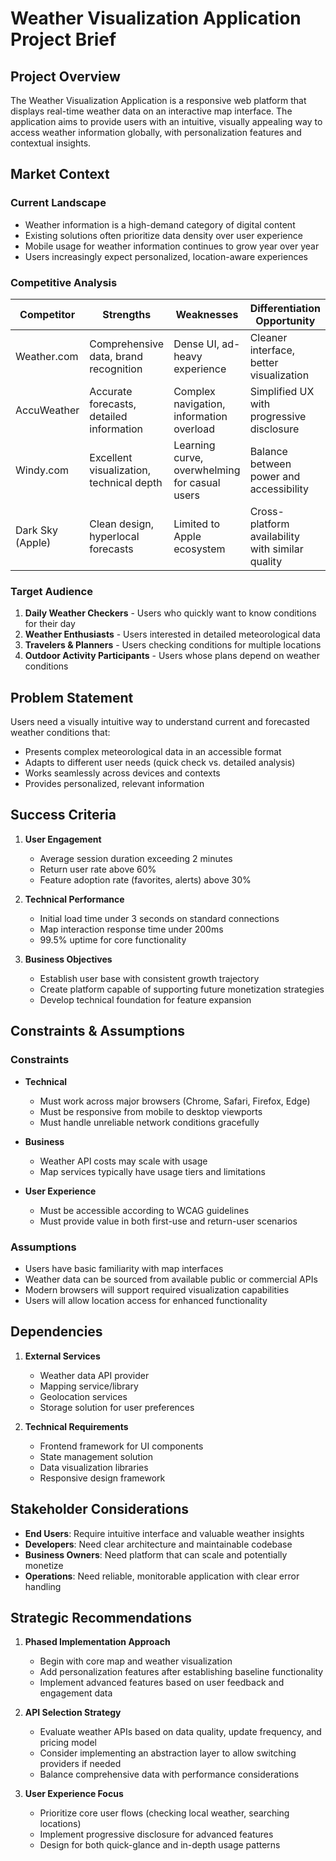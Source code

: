 # Weather Visualization Application Project Brief

## Project Overview
The Weather Visualization Application is a responsive web platform that displays real-time weather data on an interactive map interface. The application aims to provide users with an intuitive, visually appealing way to access weather information globally, with personalization features and contextual insights.

## Market Context
### Current Landscape
- Weather information is a high-demand category of digital content
- Existing solutions often prioritize data density over user experience
- Mobile usage for weather information continues to grow year over year
- Users increasingly expect personalized, location-aware experiences

### Competitive Analysis
| Competitor | Strengths | Weaknesses | Differentiation Opportunity |
|------------|-----------|------------|----------------------------|
| Weather.com | Comprehensive data, brand recognition | Dense UI, ad-heavy experience | Cleaner interface, better visualization |
| AccuWeather | Accurate forecasts, detailed information | Complex navigation, information overload | Simplified UX with progressive disclosure |
| Windy.com | Excellent visualization, technical depth | Learning curve, overwhelming for casual users | Balance between power and accessibility |
| Dark Sky (Apple) | Clean design, hyperlocal forecasts | Limited to Apple ecosystem | Cross-platform availability with similar quality |

### Target Audience
1. **Daily Weather Checkers** - Users who quickly want to know conditions for their day
2. **Weather Enthusiasts** - Users interested in detailed meteorological data
3. **Travelers & Planners** - Users checking conditions for multiple locations
4. **Outdoor Activity Participants** - Users whose plans depend on weather conditions

## Problem Statement
Users need a visually intuitive way to understand current and forecasted weather conditions that:
- Presents complex meteorological data in an accessible format
- Adapts to different user needs (quick check vs. detailed analysis)
- Works seamlessly across devices and contexts
- Provides personalized, relevant information

## Success Criteria
1. **User Engagement**
   - Average session duration exceeding 2 minutes
   - Return user rate above 60%
   - Feature adoption rate (favorites, alerts) above 30%

2. **Technical Performance**
   - Initial load time under 3 seconds on standard connections
   - Map interaction response time under 200ms
   - 99.5% uptime for core functionality

3. **Business Objectives**
   - Establish user base with consistent growth trajectory
   - Create platform capable of supporting future monetization strategies
   - Develop technical foundation for feature expansion

## Constraints & Assumptions

### Constraints
- **Technical**
  - Must work across major browsers (Chrome, Safari, Firefox, Edge)
  - Must be responsive from mobile to desktop viewports
  - Must handle unreliable network conditions gracefully

- **Business**
  - Weather API costs may scale with usage
  - Map services typically have usage tiers and limitations

- **User Experience**
  - Must be accessible according to WCAG guidelines
  - Must provide value in both first-use and return-user scenarios

### Assumptions
- Users have basic familiarity with map interfaces
- Weather data can be sourced from available public or commercial APIs
- Modern browsers will support required visualization capabilities
- Users will allow location access for enhanced functionality

## Dependencies
1. **External Services**
   - Weather data API provider
   - Mapping service/library
   - Geolocation services
   - Storage solution for user preferences

2. **Technical Requirements**
   - Frontend framework for UI components
   - State management solution
   - Data visualization libraries
   - Responsive design framework

## Stakeholder Considerations
- **End Users**: Require intuitive interface and valuable weather insights
- **Developers**: Need clear architecture and maintainable codebase
- **Business Owners**: Need platform that can scale and potentially monetize
- **Operations**: Need reliable, monitorable application with clear error handling

## Strategic Recommendations
1. **Phased Implementation Approach**
   - Begin with core map and weather visualization
   - Add personalization features after establishing baseline functionality
   - Implement advanced features based on user feedback and engagement data

2. **API Selection Strategy**
   - Evaluate weather APIs based on data quality, update frequency, and pricing model
   - Consider implementing an abstraction layer to allow switching providers if needed
   - Balance comprehensive data with performance considerations

3. **User Experience Focus**
   - Prioritize core user flows (checking local weather, searching locations)
   - Implement progressive disclosure for advanced features
   - Design for both quick-glance and in-depth usage patterns
